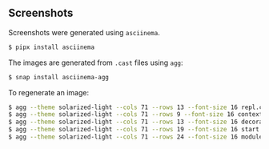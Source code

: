 Screenshots
-----------

Screenshots were generated using `asciinema`.

```bash
$ pipx install asciinema
```

The images are generated from `.cast` files using `agg`:

```bash
$ snap install asciinema-agg
```

To regenerate an image:

```bash
$ agg --theme solarized-light --cols 71 --rows 13 --font-size 16 repl.cast repl.gif
$ agg --theme solarized-light --cols 71 --rows 9 --font-size 16 context.cast context.gif
$ agg --theme solarized-light --cols 71 --rows 13 --font-size 16 decorator.cast decorator.gif
$ agg --theme solarized-light --cols 71 --rows 19 --font-size 16 start.cast start.gif
$ agg --theme solarized-light --cols 71 --rows 24 --font-size 16 module.cast module.gif
```
